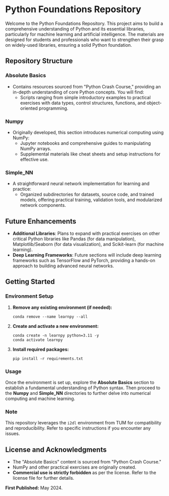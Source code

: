 # Python Foundations Repository

Welcome to the Python Foundations Repository. This project aims to build a comprehensive understanding of Python and its essential libraries, particularly for machine learning and artificial intelligence. The materials are designed for students and professionals who want to strengthen their grasp on widely-used libraries, ensuring a solid Python foundation.

## Repository Structure

### Absolute Basics
- Contains resources sourced from "Python Crash Course," providing an in-depth understanding of core Python concepts. You will find:
  - Scripts ranging from simple introductory examples to practical exercises with data types, control structures, functions, and object-oriented programming.

### Numpy
- Originally developed, this section introduces numerical computing using NumPy:
  - Jupyter notebooks and comprehensive guides to manipulating NumPy arrays.
  - Supplemental materials like cheat sheets and setup instructions for effective use.

### Simple_NN
- A straightforward neural network implementation for learning and practice:
  - Organized subdirectories for datasets, source code, and trained models, offering practical training, validation tools, and modularized network components.

## Future Enhancements

- **Additional Libraries**: Plans to expand with practical exercises on other critical Python libraries like Pandas (for data manipulation), Matplotlib/Seaborn (for data visualization), and Scikit-learn (for machine learning).
- **Deep Learning Frameworks**: Future sections will include deep learning frameworks such as TensorFlow and PyTorch, providing a hands-on approach to building advanced neural networks.

## Getting Started

### Environment Setup

1. **Remove any existing environment (if needed):**
   ```
   conda remove --name learnpy --all
   ```

2. **Create and activate a new environment:**
   ```
   conda create -n learnpy python=3.11 -y
   conda activate learnpy
   ```

3. **Install required packages:**
   ```
   pip install -r requirements.txt
   ```

### Usage

Once the environment is set up, explore the **Absolute Basics** section to establish a fundamental understanding of Python syntax. Then proceed to the **Numpy** and **Simple_NN** directories to further delve into numerical computing and machine learning.

### Note
This repository leverages the `i2dl` environment from TUM for compatibility and reproducibility. Refer to specific instructions if you encounter any issues.

## License and Acknowledgments

- The "Absolute Basics" content is sourced from "Python Crash Course."
- NumPy and other practical exercises are originally created.
- **Commercial use is strictly forbidden** as per the license. Refer to the license file for further details.

**First Published:** May 2024.